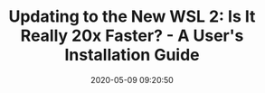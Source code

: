 ---
date: 2020-05-09 09:20:50
link:
  source: pocket
  source_url: https://getpocket.com
  text: 'Updating to the New WSL 2: Is It Really 20x Faster? - A User''s Installation
    Guide'
  url: https://dev.to/twiddlewakka/20x-faster-speeds-by-updating-to-the-new-wsl-2-a-user-s-installation-guide-57n4
source: pocket
syndicated:
- type: pocket
  url: https://dev.to/twiddlewakka/20x-faster-speeds-by-updating-to-the-new-wsl-2-a-user-s-installation-guide-57n4
- type: mastodon
  url: https://mastodon.technology/users/roytang/statuses/104137792498523732
- type: twitter
  url: https://twitter.com/roytang/statuses/1259053033331191808/
title: 'Updating to the New WSL 2: Is It Really 20x Faster? - A User''s Installation
  Guide'
---